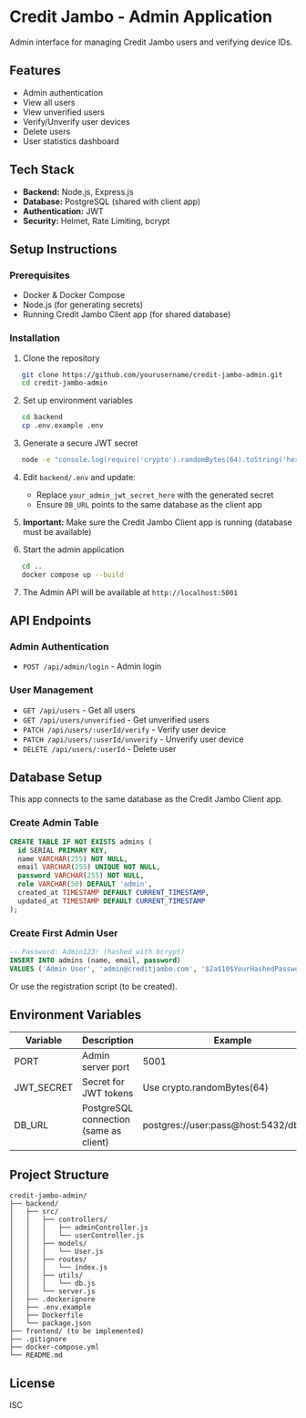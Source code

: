 # Credit Jambo - Admin Application

Admin interface for managing Credit Jambo users and verifying device IDs.

## Features

- Admin authentication
- View all users
- View unverified users
- Verify/Unverify user devices
- Delete users
- User statistics dashboard

## Tech Stack

- **Backend:** Node.js, Express.js
- **Database:** PostgreSQL (shared with client app)
- **Authentication:** JWT
- **Security:** Helmet, Rate Limiting, bcrypt

## Setup Instructions

### Prerequisites

- Docker & Docker Compose
- Node.js (for generating secrets)
- Running Credit Jambo Client app (for shared database)

### Installation

1. Clone the repository

```bash
   git clone https://github.com/yourusername/credit-jambo-admin.git
   cd credit-jambo-admin
```

2. Set up environment variables

```bash
   cd backend
   cp .env.example .env
```

3. Generate a secure JWT secret

```bash
   node -e "console.log(require('crypto').randomBytes(64).toString('hex'))"
```

4. Edit `backend/.env` and update:

   - Replace `your_admin_jwt_secret_here` with the generated secret
   - Ensure `DB_URL` points to the same database as the client app

5. **Important:** Make sure the Credit Jambo Client app is running (database must be available)

6. Start the admin application

```bash
   cd ..
   docker compose up --build
```

7. The Admin API will be available at `http://localhost:5001`

## API Endpoints

### Admin Authentication

- `POST /api/admin/login` - Admin login

### User Management

- `GET /api/users` - Get all users
- `GET /api/users/unverified` - Get unverified users
- `PATCH /api/users/:userId/verify` - Verify user device
- `PATCH /api/users/:userId/unverify` - Unverify user device
- `DELETE /api/users/:userId` - Delete user

## Database Setup

This app connects to the same database as the Credit Jambo Client app.

### Create Admin Table

```sql
CREATE TABLE IF NOT EXISTS admins (
  id SERIAL PRIMARY KEY,
  name VARCHAR(255) NOT NULL,
  email VARCHAR(255) UNIQUE NOT NULL,
  password VARCHAR(255) NOT NULL,
  role VARCHAR(50) DEFAULT 'admin',
  created_at TIMESTAMP DEFAULT CURRENT_TIMESTAMP,
  updated_at TIMESTAMP DEFAULT CURRENT_TIMESTAMP
);
```

### Create First Admin User

```sql
-- Password: Admin123! (hashed with bcrypt)
INSERT INTO admins (name, email, password)
VALUES ('Admin User', 'admin@creditjambo.com', '$2a$10$YourHashedPasswordHere');
```

Or use the registration script (to be created).

## Environment Variables

| Variable   | Description                            | Example                               |
| ---------- | -------------------------------------- | ------------------------------------- |
| PORT       | Admin server port                      | 5001                                  |
| JWT_SECRET | Secret for JWT tokens                  | Use crypto.randomBytes(64)            |
| DB_URL     | PostgreSQL connection (same as client) | postgres://user:pass@host:5432/dbname |

## Project Structure

```
credit-jambo-admin/
├── backend/
│   ├── src/
│   │   ├── controllers/
│   │   │   ├── adminController.js
│   │   │   └── userController.js
│   │   ├── models/
│   │   │   └── User.js
│   │   ├── routes/
│   │   │   └── index.js
│   │   ├── utils/
│   │   │   └── db.js
│   │   └── server.js
│   ├── .dockerignore
│   ├── .env.example
│   ├── Dockerfile
│   └── package.json
├── frontend/ (to be implemented)
├── .gitignore
├── docker-compose.yml
└── README.md
```

## License

ISC
